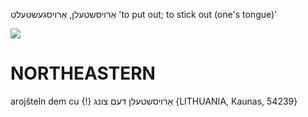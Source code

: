 אַרויסשטעלן, אַרויסגעשטעלט
'to put out; to stick out (one's tongue)'

![](https://ia802902.us.archive.org/9/items/Yiddish-Dialect-Maps/Herzog3-28-31-StickOutTongueRollABallChinRemind-65.jpg)

NORTHEASTERN
==============

arojšteln dem cu {!} אַרויסשטעלן דעם צונג {LITHUANIA, Kaunas, 54239} 
